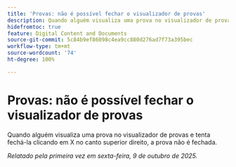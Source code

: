```yaml
---
title: 'Provas: não é possível fechar o visualizador de provas'
description: Quando alguém visualiza uma prova no visualizador de provas e tenta fechá-la clicando em X no canto superior direito, a prova não é fechada.
hidefromtoc: true
feature: Digital Content and Documents
source-git-commit: 5c84b9ef86098c4ea9cc880d276ad7f73a395bec
workflow-type: tm+mt
source-wordcount: '74'
ht-degree: 100%

---
```



# Provas: não é possível fechar o visualizador de provas

Quando alguém visualiza uma prova no visualizador de provas e tenta fechá-la clicando em X no canto superior direito, a prova não é fechada.

_Relatado pela primeira vez em sexta-feira, 9 de outubro de 2025._
